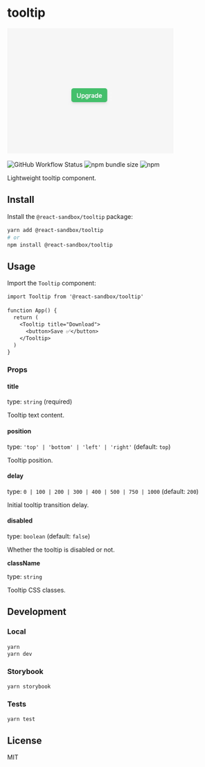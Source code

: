 # tooltip

![Tooltip example](example.gif)

![GitHub Workflow Status](https://img.shields.io/github/actions/workflow/status/react-sandbox/tooltip/node.js.yml)
![npm bundle size](https://img.shields.io/bundlephobia/minzip/@react-sandbox/tooltip)
![npm](https://img.shields.io/npm/dw/@react-sandbox/tooltip)

Lightweight tooltip component.

## Install

Install the `@react-sandbox/tooltip` package:

```bash
yarn add @react-sandbox/tooltip
# or
npm install @react-sandbox/tooltip
```

## Usage

Import the `Tooltip` component:

```tsx
import Tooltip from '@react-sandbox/tooltip'

function App() {
  return (
    <Tooltip title="Download">
      <button>Save ✅</button>
    </Tooltip>
  )
}
```

### Props

#### title

type: `string` (required)

Tooltip text content.

#### position

type: `'top' | 'bottom' | 'left' | 'right'` (default: `top`)

Tooltip position.

#### delay

type: `0 | 100 | 200 | 300 | 400 | 500 | 750 | 1000` (default: `200`)

Initial tooltip transition delay.

#### disabled

type: `boolean` (default: `false`)

Whether the tooltip is disabled or not.

**className**

type: `string`

Tooltip CSS classes.

## Development

### Local

```
yarn
yarn dev
```

### Storybook

```
yarn storybook
```

### Tests

```
yarn test
```

## License

MIT
